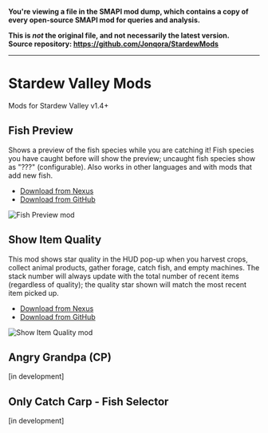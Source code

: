 **You're viewing a file in the SMAPI mod dump, which contains a copy of every open-source SMAPI mod
for queries and analysis.**

**This is _not_ the original file, and not necessarily the latest version.**  
**Source repository: https://github.com/Jonqora/StardewMods**

----

# Stardew Valley Mods
Mods for Stardew Valley v1.4+

## Fish Preview
Shows a preview of the fish species while you are catching it! Fish species you have caught before will show the preview; uncaught fish species show as "???" (configurable). Also works in other languages and with mods that add new fish.

* [Download from Nexus](https://www.nexusmods.com/stardewvalley/mods/6303)
* [Download from GitHub](https://github.com/Jonqora/StardewMods/releases/tag/FishPreview-1.0.1)

![Fish Preview mod](/FishPreview/images/FishPreviewMod2.jpg)

## Show Item Quality
This mod shows star quality in the HUD pop-up when you harvest crops, collect animal products, gather forage, catch fish, and empty machines. The stack number will always update with the total number of recent items (regardless of quality); the quality star shown will match the most recent item picked up.

* [Download from Nexus](https://www.nexusmods.com/stardewvalley/mods/6311)
* [Download from GitHub](https://github.com/Jonqora/StardewMods/releases/tag/ShowItemQuality-1.0.0)

![Show Item Quality mod](/ShowItemQuality/images/ancient_fruit_quality.gif)

## Angry Grandpa (CP)
[in development]

## Only Catch Carp - Fish Selector
[in development]
